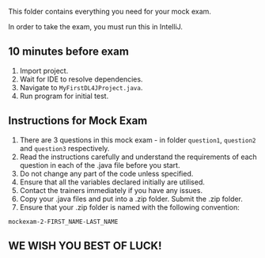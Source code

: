 This folder contains everything you need for your mock exam.

In order to take the exam, you must run this in IntelliJ.

## 10 minutes before exam
1. Import project.
2. Wait for IDE to resolve dependencies.
3. Navigate to ```MyFirstDL4JProject.java```.
4. Run program for initial test.

## Instructions for Mock Exam
1. There are 3 questions in this mock exam - in folder ```question1```, ```question2``` and ```question3``` respectively.
2. Read the instructions carefully and understand the requirements of each question in each of the .java file before you start.
3. Do not change any part of the code unless specified.
4. Ensure that all the variables declared initially are utilised.
5. Contact the trainers immediately if you have any issues.
6. Copy your .java files and put into a .zip folder. Submit the .zip folder.
7. Ensure that your .zip folder is named with the following convention:
```
mockexam-2-FIRST_NAME-LAST_NAME
```

## WE WISH YOU BEST OF LUCK!